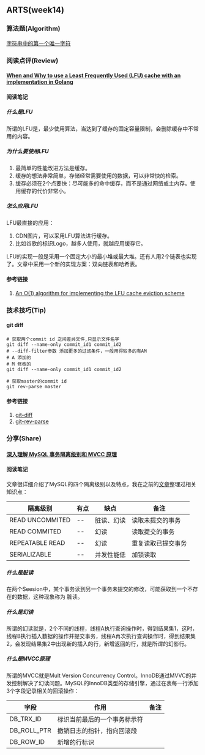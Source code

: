 ## ARTS(week14)

### 算法题(Algorithm)

[字符串中的第一个唯一字符](https://github.com/geekwho11/learn.leetcode.xbcme/tree/master/php/src/387.first-unique-character-in-a-string)

### 阅读点评(Review)

#### [When and Why to use a Least Frequently Used (LFU) cache with an implementation in Golang](https://ieftimov.com/when-why-least-frequently-used-cache-implementation-golang/)

#### 阅读笔记

##### 什么是LFU

所谓的LFU是，最少使用算法，当达到了缓存的固定容量限制，会删除缓存中不常用的内容。

##### 为什么要使用LFU

1. 最简单的性能改进方法是缓存。
2. 缓存的想法非常简单，存储经常需要使用的数据，可以非常快的检索。
3. 缓存必须在2个点要快：尽可能多的命中缓存，而不是通过网络或主内存。使用缓存的代价非常小。

##### 怎么应用LFU

LFU最直接的应用：

1. CDN图片，可以采用LFU算法进行缓存。
2. 比如谷歌的标识Logo，越多人使用，就越应用缓存它。

LFU的实现一般是采用一个固定大小的最小堆或最大堆。还有人用2个链表也实现了。文章中采用一个新的实现方案：双向链表和哈希表。

#### 参考链接

1. [An O(1) algorithm for implementing the LFU cache eviction scheme](http://dhruvbird.com/lfu.pdf)

### 技术技巧(Tip)

#### git diff

```
# 获取两个commit id 之间差异文件,只显示文件名字
git diff --name-only commit_id1 commit_id2
# --diff-filter参数 添加更多的过滤条件，一般用得较多的有AM
# A 添加的
# M 修改的
git diff --name-only commit_id1 commit_id2

# 获取master的commit id
git rev-parse master
```

#### 参考链接
1. [git-diff](https://git-scm.com/docs/git-diff)
2. [git-rev-parse](https://git-scm.com/docs/git-rev-parse)

### 分享(Share)

#### [深入理解 MySQL 事务隔离级别和 MVCC 原理](https://mp.weixin.qq.com/s?__biz=MzI0MzQyMTYzOQ==&mid=2247485064&idx=1&sn=c2adf147fef29ba3cf5f117182998d78&chksm=e96c1e20de1b9736ece479bbed114a564cec6fddb4c93510471ae4bf45e90c0af62a1143ec82&mpshare=1&scene=1&srcid=0405FAD1HZDJPnd2D2Ph3vqs#rd)

#### 阅读笔记

文章很详细介绍了MySQL的四个隔离级别以及特点，我在之前的[文章]([https://xbc.me/mysql/](https://xbc.me/mysql/))整理过相关知识点：

| 隔离级别            | 有点   | 缺点    | 备注        |
| --------------- | ---- | ----- | --------- |
| READ UNCOMMITED | --   | 脏读、幻读 | 读取未提交的事务  |
| READ COMMITED   | --   | 幻读    | 读取提交的事务   |
| REPEATABLE READ | --   | 幻读    | 重复读取已提交事务 |
| SERIALIZABLE    | --   | 并发性能低 | 加锁读取      |

##### 什么是脏读

在两个Seesion中，某个事务读到另一个事务未提交的修改，可能获取到一个不存在的数据，这种现象称为 脏读。

##### 什么是幻读

所谓的幻读就是，2个不同的线程，线程A执行查询操作时，得到结果集1，这时，线程B执行插入数据的操作并提交事务，线程A再次执行查询操作时，得到结果集2，会发现结果集2中出现新的插入的行，新增返回的行，就是所谓的幻影行。

##### 什么是MVCC原理

所谓的MVCC就是Mult Version Concurrency Control。InnoDB通过MVVC的并发控制解决了幻读问题。MySQL的InnoDB类型的存储引擎，通过在表每一行添加3个字段记录相关的回滚操作：

| 字段          | 作用             | 备注   |
| ----------- | -------------- | ---- |
| DB_TRX_ID   | 标识当前最后的一个事务标示符 |      |
| DB_ROLL_PTR | 撤销日志的指针，指向回滚段  |      |
| DB_ROW_ID   | 新增的行标识         |      |



